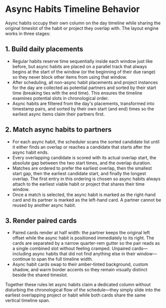 # Async Habits Timeline Behavior

Async habits occupy their own column on the day timeline while sharing the original timeslot of the habit or project they overlap with. The layout engine works in three stages:

## 1. Build daily placements
* Regular habits reserve time sequentially inside each window just like before, but async habits are placed on a parallel track that always begins at the start of the window (or the beginning of their due range) so they never block other items from using that window.
* After scheduling, all non-async habit placements and project instances for the day are collected as potential partners and sorted by their start time (breaking ties with the end time). This ensures the timeline examines potential slots in chronological order.
* Async habits are filtered from the day's placements, transformed into timestamp pairs, and sorted by their own start (and end) times so the earliest async items claim their partners first.

## 2. Match async habits to partners
* For each async habit, the scheduler scans the sorted candidate list until it either finds an overlap or reaches a candidate that starts after the async habit ends.
* Every overlapping candidate is scored with its actual overlap start, the absolute gap between the two start times, and the overlap duration.
* Matches are ordered to prefer the earliest overlap, then the smallest start gap, then the earliest candidate start, and finally the longest overlap. The first entry in this ordering is chosen so async habits always attach to the earliest viable habit or project that shares their time window.
* Once a match is selected, the async habit is marked as the right-hand card and its partner is marked as the left-hand card. A partner cannot be reused by another async habit.

## 3. Render paired cards
* Paired cards render at half width: the partner keeps the original left offset while the async habit is positioned immediately to its right. The cards are separated by a narrow quarter-rem gutter so the pair reads as a single combined slot without feeling cramped. Unpaired cards—including async habits that did not find anything else in their window—continue to span the full timeline width.
* Async habit cards swap to their amber-tinted background, custom shadow, and warm border accents so they remain visually distinct beside the shared timeslot.

Together these rules let async habits claim a dedicated column without disturbing the chronological flow of the schedule—they simply slide into the earliest overlapping project or habit while both cards share the same vertical timeline span.

